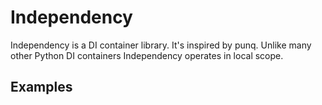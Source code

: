 # Independency
Independency is a DI container library. It's inspired by punq. Unlike many other Python DI containers Independency operates in local scope.
## Examples
